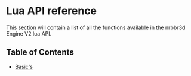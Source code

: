 # Lua API reference

This section will contain a list of all the functions available in the nrbbr3d Engine V2 lua API.

## Table of Contents

- [Basic's](./lua-doc/Basic.md)

